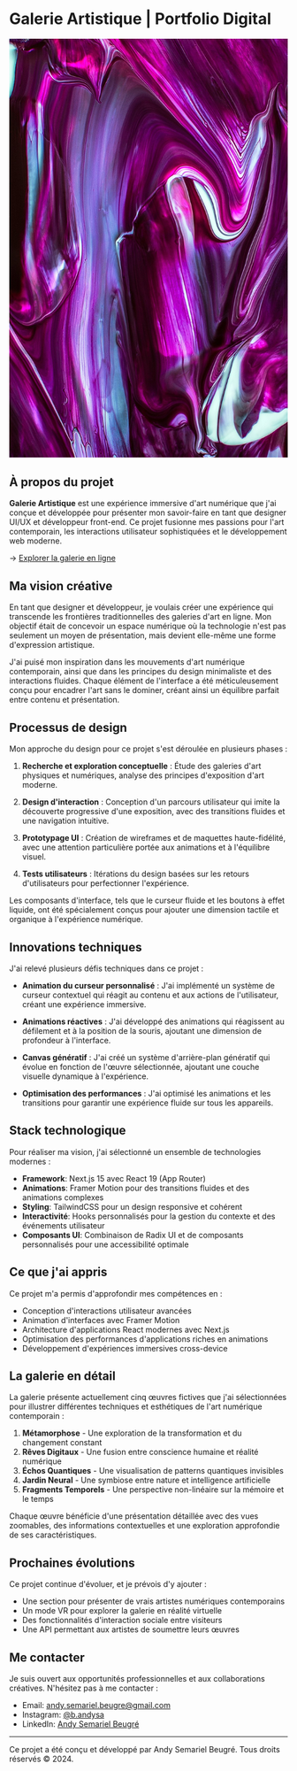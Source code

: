 # Galerie Artistique | Portfolio Digital

![Bannière Galerie Artistique](public/images/metamorphosis.jpg)

## À propos du projet

**Galerie Artistique** est une expérience immersive d'art numérique que j'ai conçue et développée pour présenter mon savoir-faire en tant que designer UI/UX et développeur front-end. Ce projet fusionne mes passions pour l'art contemporain, les interactions utilisateur sophistiquées et le développement web moderne.

→ [Explorer la galerie en ligne](https://galerie-artistique.vercel.app/)

## Ma vision créative

En tant que designer et développeur, je voulais créer une expérience qui transcende les frontières traditionnelles des galeries d'art en ligne. Mon objectif était de concevoir un espace numérique où la technologie n'est pas seulement un moyen de présentation, mais devient elle-même une forme d'expression artistique.

J'ai puisé mon inspiration dans les mouvements d'art numérique contemporain, ainsi que dans les principes du design minimaliste et des interactions fluides. Chaque élément de l'interface a été méticuleusement conçu pour encadrer l'art sans le dominer, créant ainsi un équilibre parfait entre contenu et présentation.

## Processus de design

Mon approche du design pour ce projet s'est déroulée en plusieurs phases :

1. **Recherche et exploration conceptuelle** : Étude des galeries d'art physiques et numériques, analyse des principes d'exposition d'art moderne.

2. **Design d'interaction** : Conception d'un parcours utilisateur qui imite la découverte progressive d'une exposition, avec des transitions fluides et une navigation intuitive.

3. **Prototypage UI** : Création de wireframes et de maquettes haute-fidélité, avec une attention particulière portée aux animations et à l'équilibre visuel.

4. **Tests utilisateurs** : Itérations du design basées sur les retours d'utilisateurs pour perfectionner l'expérience.

Les composants d'interface, tels que le curseur fluide et les boutons à effet liquide, ont été spécialement conçus pour ajouter une dimension tactile et organique à l'expérience numérique.

## Innovations techniques

J'ai relevé plusieurs défis techniques dans ce projet :

- **Animation du curseur personnalisé** : J'ai implémenté un système de curseur contextuel qui réagit au contenu et aux actions de l'utilisateur, créant une expérience immersive.

- **Animations réactives** : J'ai développé des animations qui réagissent au défilement et à la position de la souris, ajoutant une dimension de profondeur à l'interface.

- **Canvas génératif** : J'ai créé un système d'arrière-plan génératif qui évolue en fonction de l'œuvre sélectionnée, ajoutant une couche visuelle dynamique à l'expérience.

- **Optimisation des performances** : J'ai optimisé les animations et les transitions pour garantir une expérience fluide sur tous les appareils.

## Stack technologique

Pour réaliser ma vision, j'ai sélectionné un ensemble de technologies modernes :

- **Framework**: Next.js 15 avec React 19 (App Router)
- **Animations**: Framer Motion pour des transitions fluides et des animations complexes
- **Styling**: TailwindCSS pour un design responsive et cohérent
- **Interactivité**: Hooks personnalisés pour la gestion du contexte et des événements utilisateur
- **Composants UI**: Combinaison de Radix UI et de composants personnalisés pour une accessibilité optimale

## Ce que j'ai appris

Ce projet m'a permis d'approfondir mes compétences en :

- Conception d'interactions utilisateur avancées
- Animation d'interfaces avec Framer Motion
- Architecture d'applications React modernes avec Next.js
- Optimisation des performances d'applications riches en animations
- Développement d'expériences immersives cross-device

## La galerie en détail

La galerie présente actuellement cinq œuvres fictives que j'ai sélectionnées pour illustrer différentes techniques et esthétiques de l'art numérique contemporain :

1. **Métamorphose** - Une exploration de la transformation et du changement constant
2. **Rêves Digitaux** - Une fusion entre conscience humaine et réalité numérique
3. **Échos Quantiques** - Une visualisation de patterns quantiques invisibles
4. **Jardin Neural** - Une symbiose entre nature et intelligence artificielle
5. **Fragments Temporels** - Une perspective non-linéaire sur la mémoire et le temps

Chaque œuvre bénéficie d'une présentation détaillée avec des vues zoomables, des informations contextuelles et une exploration approfondie de ses caractéristiques.

## Prochaines évolutions

Ce projet continue d'évoluer, et je prévois d'y ajouter :

- Une section pour présenter de vrais artistes numériques contemporains
- Un mode VR pour explorer la galerie en réalité virtuelle
- Des fonctionnalités d'interaction sociale entre visiteurs
- Une API permettant aux artistes de soumettre leurs œuvres

## Me contacter

Je suis ouvert aux opportunités professionnelles et aux collaborations créatives. N'hésitez pas à me contacter :

- Email: andy.semariel.beugre@gmail.com
- Instagram: [@b.andysa](https://www.instagram.com/b.andysa/)
- LinkedIn: [Andy Semariel Beugré](#)

---

Ce projet a été conçu et développé par Andy Semariel Beugré. Tous droits réservés © 2024. 